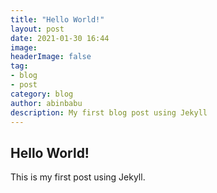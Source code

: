 ```yaml
---
title: "Hello World!"
layout: post
date: 2021-01-30 16:44
image:
headerImage: false
tag:
- blog
- post
category: blog
author: abinbabu
description: My first blog post using Jekyll
---
```


## Hello World!

This is my first post using Jekyll.
